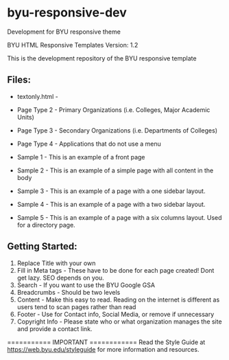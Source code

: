 # byu-responsive-dev
Development for BYU responsive theme

BYU HTML Responsive Templates
Version: 1.2

This is the development repository of the BYU responsive template  

## Files:
+ textonly.html - 

+ Page Type 2 - Primary Organizations (i.e. Colleges, Major Academic Units)
+ Page Type 3 - Secondary Organizations (i.e. Departments of Colleges)
+ Page Type 4 - Applications that do not use a menu

+ Sample 1 - This is an example of a front page
+ Sample 2 - This is an example of a simple page with all content in the body
+ Sample 3 - This is an example of a page with a one sidebar layout.
+ Sample 4 - This is an example of a page with a two sidebar layout. 
+ Sample 5 - This is an example of a page with a six columns layout. Used for a directory page.

## Getting Started:
1. Replace Title with your own 
2. Fill in Meta tags - These have to be done for each page created! Dont get lazy. SEO depends on you.
3. Search - If you want to use the BYU Google GSA 
4. Breadcrumbs - Should be two levels
5. Content - Make this easy to read. Reading on the internet is different as users tend to scan pages rather than read
6. Footer - Use for Contact info, Social Media, or remove if unnecessary
7. Copyright Info - Please state who or what organization manages the site and provide a contact link.

===========   IMPORTANT	============
Read the Style Guide at https://web.byu.edu/styleguide for more information and resources.	
